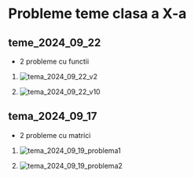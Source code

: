 # Probleme teme clasa a X-a

## teme_2024_09_22 

- 2 probleme cu functii

1. ![tema_2024_09_22_v2](https://github.com/user-attachments/assets/ea291cda-a699-427d-93b1-c18d0833d9da)

1. ![tema_2024_09_22_v10](https://github.com/user-attachments/assets/437d4386-ebb7-4d62-8578-b33c43e0efa0)


## tema_2024_09_17
- 2 probleme cu matrici

1. ![tema_2024_09_19_problema1](https://github.com/user-attachments/assets/ce7d04af-5785-4b41-bd97-653f986398c0)

1. ![tema_2024_09_19_problema2](https://github.com/user-attachments/assets/a9459c5d-6465-48c8-a1af-afc073b23db1)


